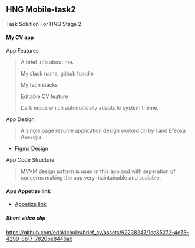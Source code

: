## HNG Mobile-task2

Task Solution For HNG Stage 2

#### My CV app 

App Features

> A brief info about me.
> 
> My slack name, github handle
> 
> My tech stacks 
>
> Editable CV feature
> 
> Dark mode which automatically adapts to system theme.

App Design

> A single page resume application design worked on by I and Efeosa Asesojia

- [Figma Design](https://www.figma.com/file/A7asToE7C7y4FYgvQnXBIb/Dev-page?node-id=0%3A1)



App Code Structure

> MVVM design pattern is used in this app 
and with seperation of concerns 
making the app very maintainable and scalable.


#### App Appetize link

- [Appetize link ](https://appetize.io/app/oeyozgib2wjcrbkhpsblswlscm?device=pixel4&osVersion=11.0&scale=75)

##### Short video clip

 

https://github.com/edokichuks/brief_cv/assets/92238247/1cc85272-4e73-4299-8b17-7820be8446a6





